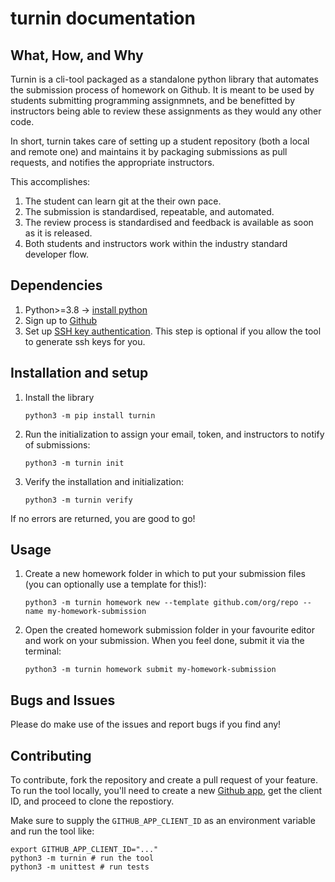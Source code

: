 # turnin documentation

## What, How, and Why

Turnin is a cli-tool packaged as a standalone python library that automates the submission process of homework on Github. It is meant to be used by students submitting programming assignmnets, and be benefitted by instructors being able to review these assignments as they would any other code.

In short, turnin takes care of setting up a student repository (both a local and remote one) and maintains it by packaging submissions as pull requests, and notifies the appropriate instructors.

This accomplishes:
1. The student can learn git at the their own pace.
2. The submission is standardised, repeatable, and automated.
3. The review process is standardised and feedback is available as soon as it is released.
4. Both students and instructors work within the industry standard developer flow.

## Dependencies

1. Python>=3.8 -> [install python](https://www.python.org/downloads/)
2. Sign up to [Github](https://docs.github.com/en/get-started/signing-up-for-github/signing-up-for-a-new-github-account)
3. Set up [SSH key authentication](https://docs.github.com/en/authentication/connecting-to-github-with-ssh). This step is optional if you allow the tool to generate ssh keys for you.

## Installation and setup

1. Install the library
    ```console
    python3 -m pip install turnin
    ```
2. Run the initialization to assign your email, token, and instructors to notify of submissions:
    ```console
    python3 -m turnin init 
    ```
3. Verify the installation and initialization:
    ```console
    python3 -m turnin verify
    ```
If no errors are returned, you are good to go!

## Usage

1. Create a new homework folder in which to put your submission files (you can optionally use a template for this!):
    ```console
    python3 -m turnin homework new --template github.com/org/repo --name my-homework-submission
    ```

2. Open the created homework submission folder in your favourite editor and work on your submission. When you feel done, submit it via the terminal:
    ```console
    python3 -m turnin homework submit my-homework-submission
    ```

## Bugs and Issues

Please do make use of the issues and report bugs if you find any!

## Contributing

To contribute, fork the repository and create a pull request of your feature. To run the tool locally, you'll need to create a new [Github app](https://docs.github.com/en/developers/apps/getting-started-with-apps/about-apps), get the client ID, and proceed to clone the repostiory. 

Make sure to supply the <code>GITHUB_APP_CLIENT_ID</code> as an environment variable and run the tool like:

```console
export GITHUB_APP_CLIENT_ID="..."
python3 -m turnin # run the tool
python3 -m unittest # run tests
```